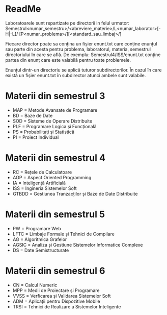 ﻿ReadMe
======
Laboratoarele sunt repartizate pe directorii in felul urmator:
Semestrul<numar_semestru>/<abreviere_materie>/L<numar_laborator>[-H|-L]/
[P<numar_problema>/][<standard_sau_limbaj>/]<fisiere>

Fiecare director poate sa conțina un fișier enunt.txt care conține enunțul
sau parte din acesta pentru problema, laboratorul, materia, semestrul
directoriului în care se află. De exemplu: Semestrul4/ISS/enunt.txt conține
partea din enunț care este valabilă pentru toate problemele.

Enunțul dintr-un directoriu se aplică tuturor subdirectorilor. În cazul în
care există un fișier enunt.txt în subdirector atunci ambele sunt valabile.

Materii din semestrul 3
=======================
* MAP = Metode Avansate de Programare
* BD  = Baze de Date
* SOD = Sisteme de Operare Distribuite
* PLF = Programare Logica și Funcțională
* PS  = Probabilitați și Statistică
* PI  = Proiect Individual

Materii din semestrul 4
=======================
* RC    = Rețele de Calculatoare
* AOP   = Aspect Oriented Programming
* IA    = Inteligență Artificială
* ISS   = Ingineria Sistemelor Soft
* GTBDD = Gestiunea Tranzacților și Baze de Date Distribuite

Materii din semestrul 5
=======================
* PW    = Programare Web
* LFTC  = Limbaje Formale și Tehnici de Compilare
* AG    = Algoritmica Grafelor
* AGSIC = Analiza și Gestiune Sistemelor Informatice Complexe
* DS    = Date Semistructurate

Materii din semestrul 6
=======================
* CN   = Calcul Numeric
* MPP  = Medii de Proiectare și Programare
* VVSS = Verficarea și Validarea Sistemelor Soft
* ADM  = Aplicații pentru Dispozitive Mobile
* TRSI = Tehnici de Realizare a Sistemelor Inteligente
